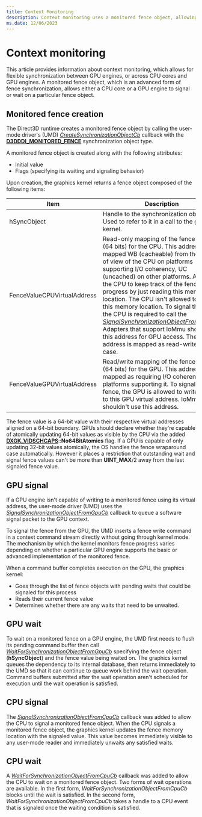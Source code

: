 ```yaml
---
title: Context Monitoring
description: Context monitoring uses a monitored fence object, allowing for flexible synchronization between GPU engines, or across CPU cores and GPU engines.
ms.date: 12/06/2023
---
```


# Context monitoring

This article provides information about context monitoring, which allows for flexible synchronization between GPU engines, or across CPU cores and GPU engines. A monitored fence object, which is an advanced form of fence synchronization, allows either a CPU core or a GPU engine to signal or wait on a particular fence object.

## Monitored fence creation

The Direct3D runtime creates a monitored fence object by calling the user-mode driver's (UMD) [*CreateSynchronizationObjectCb*](/windows-hardware/drivers/ddi/d3dumddi/nc-d3dumddi-pfnd3dddi_createsynchronizationobjectcb) callback with the [**D3DDDI_MONITORED_FENCE**](/windows-hardware/drivers/ddi/d3dukmdt/ne-d3dukmdt-_d3dddi_synchronizationobject_type) synchronization object type.

A monitored fence object is created along with the following attributes:

* Initial value
* Flags (specifying its waiting and signaling behavior)

Upon creation, the graphics kernel returns a fence object composed of the following items:

| Item | Description |
| ---- | ----------- |
| hSyncObject | Handle to the synchronization object. Used to refer to it in a call to the graphics kernel. |
| FenceValueCPUVirtualAddress | Read-only mapping of the fence value (64 bits) for the CPU. This address is mapped WB (cacheable) from the point of view of the CPU on platforms supporting I/O coherency, UC (uncached) on other platforms. Allows the CPU to keep track of the fence progress by just reading this memory location. The CPU isn't allowed to write to this memory location. To signal the fence, the CPU is required to call the [*SignalSynchronizationObjectFromCpuCb*](/windows-hardware/drivers/ddi/d3dumddi/nc-d3dumddi-pfnd3dddi_signalsynchronizationobjectfromcpucb). Adapters that support IoMmu should use this address for GPU access. The address is mapped as read-write in this case. |
| FenceValueGPUVirtualAddress | Read/write mapping of the fence value (64 bits) for the GPU. This address is mapped as requiring I/O coherency on platforms supporting it. To signal the fence, the GPU is allowed to write directly to this GPU virtual address. IoMmu GPUs shouldn't use this address.

The fence value is a 64-bit value with their respective virtual addresses aligned on a 64-bit boundary. GPUs should declare whether they're capable of atomically updating 64-bit values as visible by the CPU via the added [**DXGK_VIDSCHCAPS**](/windows-hardware/drivers/ddi/d3dkmddi/ns-d3dkmddi-_dxgk_vidschcaps)::**No64BitAtomics** flag. If a GPU is capable of only updating 32-bit values atomically, the OS handles the fence wraparound case automatically. However it places a restriction that outstanding wait and signal fence values can't be more than **UINT_MAX**/2 away from the last signaled fence value.

## GPU signal

If a GPU engine isn't capable of writing to a monitored fence using its virtual address, the user-mode driver (UMD) uses the [*SignalSynchronizationObjectFromGpuCb*](/windows-hardware/drivers/ddi/d3dumddi/nc-d3dumddi-pfnd3dddi_signalsynchronizationobjectfromgpucb) callback to queue a software signal packet to the GPU context.

To signal the fence from the GPU, the UMD inserts a fence write command in a context command stream directly without going through kernel mode. The mechanism by which the kernel monitors fence progress varies depending on whether a particular GPU engine supports the basic or advanced implementation of the monitored fence.

When a command buffer completes execution on the GPU, the graphics kernel:

* Goes through the list of fence objects with pending waits that could be signaled for this process
* Reads their current fence value
* Determines whether there are any waits that need to be unwaited.

## GPU wait

To wait on a monitored fence on a GPU engine, the UMD first needs to flush its pending command buffer then call [*WaitForSynchronizationObjectFromGpuCb*](/windows-hardware/drivers/ddi/d3dumddi/nc-d3dumddi-pfnd3dddi_waitforsynchronizationobjectfromgpucb) specifying the fence object (**hSyncObject**) and the fence value being waited on. The graphics kernel queues the dependency to its internal database, then returns immediately to the UMD so that it can continue to queue work behind the wait operation. Command buffers submitted after the wait operation aren't scheduled for execution until the wait operation is satisfied.

## CPU signal

The [*SignalSynchronizationObjectFromCpuCb*](/windows-hardware/drivers/ddi/d3dumddi/nc-d3dumddi-pfnd3dddi_signalsynchronizationobjectfromcpucb) callback was added to allow the CPU to signal a monitored fence object. When the CPU signals a monitored fence object, the graphics kernel updates the fence memory location with the signaled value. This value becomes immediately visible to any user-mode reader and immediately unwaits any satisfied waits.

## CPU wait

A [*WaitForSynchronizationObjectFromCpuCb*](/windows-hardware/drivers/ddi/d3dumddi/nc-d3dumddi-pfnd3dddi_waitforsynchronizationobjectfromcpucb) callback was added to allow the CPU to wait on a monitored fence object. Two forms of wait operations are available. In the first form, *WaitForSynchronizationObjectFromCpuCb* blocks until the wait is satisfied. In the second form, *WaitForSynchronizationObjectFromCpuCb* takes a handle to a CPU event that is signaled once the waiting condition is satisfied.
